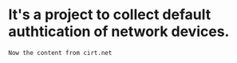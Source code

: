   It's a project to collect default authtication of network devices.
  ==================================================================
  
  `Now the content from cirt.net`
  
  
